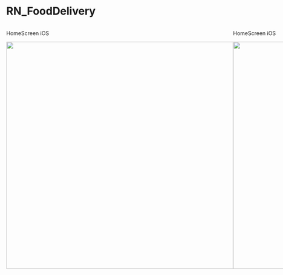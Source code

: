 # RN_FoodDelivery

<div style="display: flex;">

  <div>
    <p>HomeScreen iOS</p>
    <img height="600" src="https://i.ibb.co/b5q3g3Y/RN-Foof-Delivery-Screen-Home.png">
  </div>
  
  <div>
    <p>HomeScreen iOS</p>
    <img height="600" src="https://i.ibb.co/L0CHJLL/RN-Food-Delivery-Screen-Home-1.png">
  </div>
  
  <div>
    <p>Popup iOS</p>
    <img height="600" src="https://i.ibb.co/ZGDF5L1/RN-Food-Delivery-Screen-Popup.png">
  </div>
  
</div>
